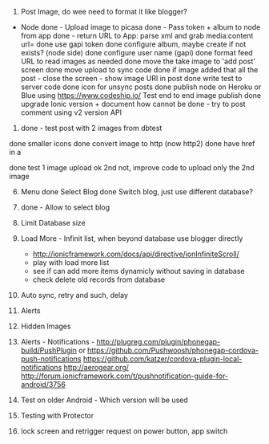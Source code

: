1. Post Image, do wee need to format it like blogger?
- Node
    done - Upload image to picasa
    done - Pass token + album to node from app
    done - return URL to App: parse xml and grab media:content url=
    done use gapi token
    done configure album, maybe create if not exists? (node side)
    done configure user name (gapi)
    done format feed URL to read images as needed
    done move the take image to 'add post' screen
    done move upload to sync code
    done if image added that all the post - close the screen - show image URI in post
    done write test to server code
    done icon for unsync posts
    done publish node on Heroku or Blue using https://www.codeship.io/
    Test end to end image publish
    done upgrade Ionic version + document how
    cannot be done - try to post comment using v2 version API

1. done - test post with 2 images from dbtest

done smaller icons
done convert image to http (now http2)
done have href in a

done test 1 image upload ok 2nd not, improve code to upload only the 2nd image

6. Menu
    done Select Blog
    done Switch blog, just use different database?

2. done - Allow to select blog
4. Limit Database size
5. Load More - Infinit list, when beyond database use blogger directly
    - http://ionicframework.com/docs/api/directive/ionInfiniteScroll/
    - play with load more list
    - see if can add more items dynamicly without saving in database
    - check delete old records from database
3. Auto sync, retry and such, delay


7. Alerts
8. Hidden Images
9. Alerts - Notifications -
    http://plugreg.com/plugin/phonegap-build/PushPlugin or
    https://github.com/Pushwoosh/phonegap-cordova-push-notifications
    https://github.com/katzer/cordova-plugin-local-notifications
    http://aerogear.org/
    http://forum.ionicframework.com/t/pushnotification-guide-for-android/3756

10. Test on older Android - Which version will be used
11. Testing with Protector
12. lock screen and retrigger request on power button, app switch